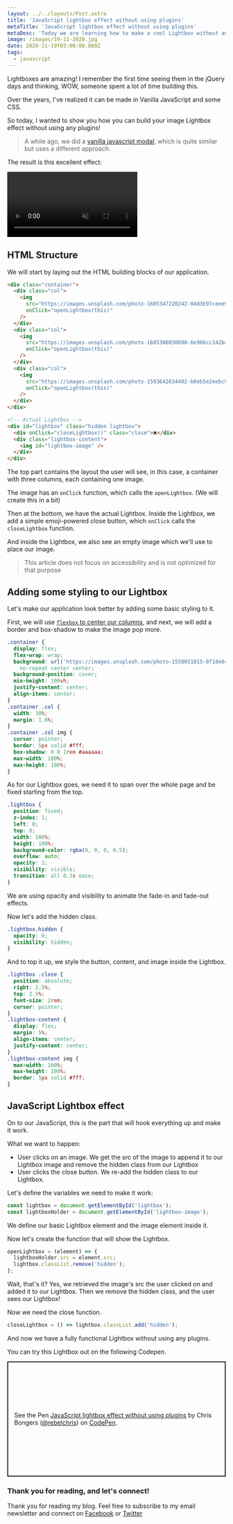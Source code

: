 ```yaml
---
layout: ../../layouts/Post.astro
title: 'JavaScript lightbox effect without using plugins'
metaTitle: 'JavaScript lightbox effect without using plugins'
metaDesc: 'Today we are learning how to make a cool Lightbox without any plugins!'
image: /images/19-11-2020.jpg
date: 2020-11-19T03:00:00.000Z
tags:
  - javascript
---
```


Lightboxes are amazing! I remember the first time seeing them in the jQuery days and thinking, WOW, someone spent a lot of time building this.

Over the years, I've realized it can be made in Vanilla JavaScript and some CSS.

So today, I wanted to show you how you can build your image Lightbox effect without using any plugins!

> A while ago, we did a [vanilla javascript modal](https://daily-dev-tips.com/posts/vanilla-javascript-modal-pop-up/), which is quite similar but uses a different approach.

The result is this excellent effect:

<video autoplay loop muted playsinline>
  <source src="https://res.cloudinary.com/daily-dev-tips/video/upload/q_auto/lightbox_xhd256.webm" type="video/webm" />
  <source src="https://res.cloudinary.com/daily-dev-tips/video/upload/q_auto/lightbox_z3h3hk.mp4" type="video/mp4" />
</video>

## HTML Structure

We will start by laying out the HTML building blocks of our application.

```html
<div class="container">
  <div class="col">
    <img
      src="https://images.unsplash.com/photo-1605347220242-04d3b97ceee9?ixlib=rb-1.2.1&ixid=eyJhcHBfaWQiOjEyMDd9&auto=format&fit=crop&w=1950&q=80"
      onClick="openLightbox(this)"
    />
  </div>
  <div class="col">
    <img
      src="https://images.unsplash.com/photo-1605306030698-6e966cc142b4?ixlib=rb-1.2.1&ixid=eyJhcHBfaWQiOjEyMDd9&auto=format&fit=crop&w=1950&q=80"
      onClick="openLightbox(this)"
    />
  </div>
  <div class="col">
    <img
      src="https://images.unsplash.com/photo-1593642634402-b0eb5e2eebc9?ixlib=rb-1.2.1&auto=format&fit=crop&w=1950&q=80"
      onClick="openLightbox(this)"
    />
  </div>
</div>

<!-- Actual Lightbox -->
<div id="lightbox" class="hidden lightbox">
  <div onClick="closeLightbox()" class="close">❌</div>
  <div class="lightbox-content">
    <img id="lightbox-image" />
  </div>
</div>
```

The top part contains the layout the user will see, in this case, a container with three columns, each containing one image.

The image has an `onClick` function, which calls the `openLightbox`. (We will create this in a bit)

Then at the bottom, we have the actual Lightbox.
Inside the Lightbox, we add a simple emoji-powered close button, which `onClick` calls the `closeLightbox` function.

And inside the Lightbox, we also see an empty image which we'll use to place our image.

> This article does not focus on accessibility and is not optimized for that purpose

## Adding some styling to our Lightbox

Let's make our application look better by adding some basic styling to it.

First, we will use [`flexbox` to center our columns](https://daily-dev-tips.com/posts/css-flexbox-most-easy-center-vertical-and-horizontal/), and next, we will add a border and box-shadow to make the image pop more.

```css
.container {
  display: flex;
  flex-wrap: wrap;
  background: url('https://images.unsplash.com/photo-1558051815-0f18e64e6280?ixlib=rb-1.2.1&ixid=eyJhcHBfaWQiOjEyMDd9&auto=format&fit=crop&w=1949&q=80')
    no-repeat center center;
  background-position: cover;
  min-height: 100vh;
  justify-content: center;
  align-items: center;
}
.container .col {
  width: 30%;
  margin: 1.6%;
}
.container .col img {
  cursor: pointer;
  border: 5px solid #fff;
  box-shadow: 0 0 1rem #aaaaaa;
  max-width: 100%;
  max-height: 100%;
}
```

As for our Lightbox goes, we need it to span over the whole page and be fixed starting from the top.

```css
.lightbox {
  position: fixed;
  z-index: 1;
  left: 0;
  top: 0;
  width: 100%;
  height: 100%;
  background-color: rgba(0, 0, 0, 0.5);
  overflow: auto;
  opacity: 1;
  visibility: visible;
  transition: all 0.3s ease;
}
```

We are using opacity and visibility to animate the fade-in and fade-out effects.

Now let's add the hidden class.

```css
.lightbox.hidden {
  opacity: 0;
  visibility: hidden;
}
```

And to top it up, we style the button, content, and image inside the Lightbox.

```css
.lightbox .close {
  position: absolute;
  right: 2.5%;
  top: 2.5%;
  font-size: 2rem;
  cursor: pointer;
}
.lightbox-content {
  display: flex;
  margin: 5%;
  align-items: center;
  justify-content: center;
}
.lightbox-content img {
  max-width: 100%;
  max-height: 100%;
  border: 5px solid #fff;
}
```

## JavaScript Lightbox effect

On to our JavaScript, this is the part that will hook everything up and make it work.

What we want to happen:

- User clicks on an image. We get the src of the image to append it to our Lightbox image and remove the hidden class from our Lightbox
- User clicks the close button. We re-add the hidden class to our Lightbox.

Let's define the variables we need to make it work:

```js
const lightbox = document.getElementById('lightbox');
const lightboxHolder = document.getElementById('lightbox-image');
```

We define our basic Lightbox element and the image element inside it.

Now let's create the function that will show the Lightbox.

```js
openLightbox = (element) => {
  lightboxHolder.src = element.src;
  lightbox.classList.remove('hidden');
};
```

Wait, that's it? Yes, we retrieved the image's src the user clicked on and added it to our Lightbox.
Then we remove the hidden class, and the user sees our Lightbox!

Now we need the close function.

```js
closeLightbox = () => lightbox.classList.add('hidden');
```

And now we have a fully functional Lightbox without using any plugins.

You can try this Lightbox out on the following Codepen.

<p class="codepen" data-height="265" data-theme-id="dark" data-default-tab="result" data-user="rebelchris" data-slug-hash="gOMqvEK" style="height: 265px; box-sizing: border-box; display: flex; align-items: center; justify-content: center; border: 2px solid; margin: 1em 0; padding: 1em;" data-pen-title="JavaScript lightbox effect without using plugins">
  <span>See the Pen <a href="https://codepen.io/rebelchris/pen/gOMqvEK">
  JavaScript lightbox effect without using plugins</a> by Chris Bongers (<a href="https://codepen.io/rebelchris">@rebelchris</a>)
  on <a href="https://codepen.io">CodePen</a>.</span>
</p>
<script async src="https://static.codepen.io/assets/embed/ei.js"></script>

### Thank you for reading, and let's connect!

Thank you for reading my blog. Feel free to subscribe to my email newsletter and connect on [Facebook](https://www.facebook.com/DailyDevTipsBlog) or [Twitter](https://twitter.com/DailyDevTips1)
